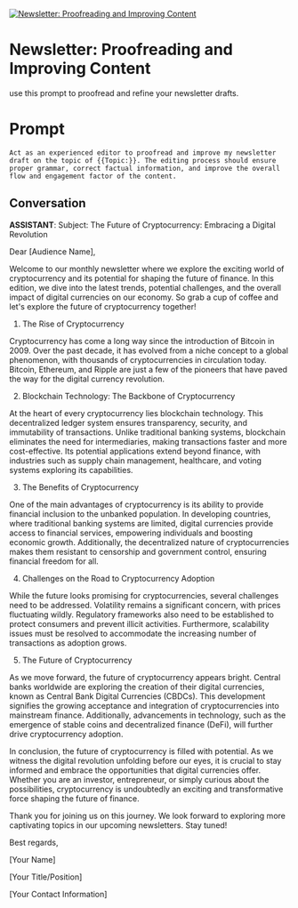 
[![Newsletter: Proofreading and Improving Content](https://flow-prompt-covers.s3.us-west-1.amazonaws.com/icon/abstract/abs_5.png)]()
# Newsletter: Proofreading and Improving Content 
use this prompt to proofread and refine your newsletter drafts. 



# Prompt

```
Act as an experienced editor to proofread and improve my newsletter draft on the topic of {{Topic:}}. The editing process should ensure proper grammar, correct factual information, and improve the overall flow and engagement factor of the content.
```

## Conversation

**ASSISTANT**: Subject: The Future of Cryptocurrency: Embracing a Digital Revolution



Dear [Audience Name],



Welcome to our monthly newsletter where we explore the exciting world of cryptocurrency and its potential for shaping the future of finance. In this edition, we dive into the latest trends, potential challenges, and the overall impact of digital currencies on our economy. So grab a cup of coffee and let's explore the future of cryptocurrency together!



1. The Rise of Cryptocurrency



Cryptocurrency has come a long way since the introduction of Bitcoin in 2009. Over the past decade, it has evolved from a niche concept to a global phenomenon, with thousands of cryptocurrencies in circulation today. Bitcoin, Ethereum, and Ripple are just a few of the pioneers that have paved the way for the digital currency revolution.



2. Blockchain Technology: The Backbone of Cryptocurrency



At the heart of every cryptocurrency lies blockchain technology. This decentralized ledger system ensures transparency, security, and immutability of transactions. Unlike traditional banking systems, blockchain eliminates the need for intermediaries, making transactions faster and more cost-effective. Its potential applications extend beyond finance, with industries such as supply chain management, healthcare, and voting systems exploring its capabilities.



3. The Benefits of Cryptocurrency



One of the main advantages of cryptocurrency is its ability to provide financial inclusion to the unbanked population. In developing countries, where traditional banking systems are limited, digital currencies provide access to financial services, empowering individuals and boosting economic growth. Additionally, the decentralized nature of cryptocurrencies makes them resistant to censorship and government control, ensuring financial freedom for all.



4. Challenges on the Road to Cryptocurrency Adoption



While the future looks promising for cryptocurrencies, several challenges need to be addressed. Volatility remains a significant concern, with prices fluctuating wildly. Regulatory frameworks also need to be established to protect consumers and prevent illicit activities. Furthermore, scalability issues must be resolved to accommodate the increasing number of transactions as adoption grows.



5. The Future of Cryptocurrency



As we move forward, the future of cryptocurrency appears bright. Central banks worldwide are exploring the creation of their digital currencies, known as Central Bank Digital Currencies (CBDCs). This development signifies the growing acceptance and integration of cryptocurrencies into mainstream finance. Additionally, advancements in technology, such as the emergence of stable coins and decentralized finance (DeFi), will further drive cryptocurrency adoption.



In conclusion, the future of cryptocurrency is filled with potential. As we witness the digital revolution unfolding before our eyes, it is crucial to stay informed and embrace the opportunities that digital currencies offer. Whether you are an investor, entrepreneur, or simply curious about the possibilities, cryptocurrency is undoubtedly an exciting and transformative force shaping the future of finance.



Thank you for joining us on this journey. We look forward to exploring more captivating topics in our upcoming newsletters. Stay tuned!



Best regards,



[Your Name]

[Your Title/Position]

[Your Contact Information]


